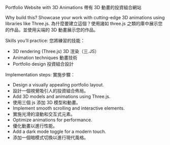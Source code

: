 Portfolio Website with 3D Animations
帶有 3D 動畫的投資組合網站

Why build this? Showcase your work with cutting-edge 3D animations using libraries like Three.js.
為什麼要建立這個？使用諸如 three.js 之類的庫中展示您的作品，並使用尖端的 3D 動畫展示您的作品。

Skills you’ll practice: 您將練習的技能：

- 3D rendering (Three.js) 3D 渲染（三.JS）
- Animation techniques 動畫技術
- Portfolio design 投資組合設計

Implementation steps: 實施步驟：

- Design a visually appealing portfolio layout.
- 設計一個視覺吸引人的投資組合佈局。
- Add 3D models and animations using Three.js.
- 使用三個 js 添加 3D 模型和動畫。
- Implement smooth scrolling and interactive elements.
- 實施光滑的滾動和交互式元素。
- Optimize animations for performance.
- 優化動畫以進行性能。
- Add a dark mode toggle for a modern touch.
- 添加一個暗模式切換以進行現代風格。

